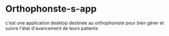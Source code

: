 # Orthophonste-s-app
c'est une application desktop destinée au orthophoniste pour bien gérer et suivre l'état d'avancement de leurs patients


